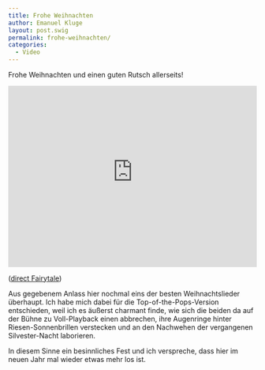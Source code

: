 ```yaml
---
title: Frohe Weihnachten
author: Emanuel Kluge
layout: post.swig
permalink: frohe-weihnachten/
categories:
  - Video
---
```


Frohe Weihnachten und einen guten Rutsch allerseits!

<div style="position: relative; max-width: 640px; padding-top: 72.727273%; margin: 1em 0; overflow: hidden">
  <iframe width="640" height="480" src="https://www.youtube-nocookie.com/embed/zmrUkB6UElY?rel=0" frameborder="0" allowfullscreen style="position: absolute; top: 0; right: 0; bottom: 0; left: 0; width: 100%; height: 100%"></iframe>
</div>

([direct Fairytale][youtube])

Aus gegebenem Anlass hier nochmal eins der besten Weihnachtslieder überhaupt. Ich habe mich dabei für die Top-of-the-Pops-Version entschieden, weil ich es äußerst charmant finde, wie sich die beiden da auf der Bühne zu Voll-Playback einen abbrechen, ihre Augenringe hinter Riesen-Sonnenbrillen verstecken und an den Nachwehen der vergangenen Silvester-Nacht laborieren.

In diesem Sinne ein besinnliches Fest und ich verspreche, dass hier im neuen Jahr mal wieder etwas mehr los ist.

[youtube]: http://www.youtube.com/watch?v=zmrUkB6UElY
